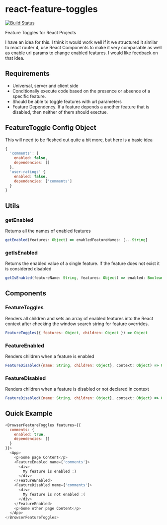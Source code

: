 # react-feature-toggles

[![Build Status](https://travis-ci.com/paralleldrive/react-feature-toggles.svg?token=Ba8H1FN3UT5CqqFhs2AM&branch=master)](https://travis-ci.com/paralleldrive/react-feature-toggles)

Feature Toggles for React Projects

I have an idea for this. I think it would work well if it we structured it similar to react router 4, use React Components to make it very compasable as well as enable url params to change enabled features. I would like feedback on that idea.

## Requirements
* Universal, server and client side
* Conditionally execute code based on the presence or absence of a specific feature. 
* Should be able to toggle features with url parameters
* Feature Dependency. If a feature depends a another feature that is disabled, then neither of them should exectue.

## FeatureToggle Config Object
This will need to be fleshed out quite a bit more, but here is a basic idea
```javascript
{
  'comments': {
    enabled: false,
    dependencies: []
  },
  'user-ratings' {
    enabled: false,
    dependencies: ['comments']
  }
}
```
## Utils

### getEnabled
Returns all the names of enabled features
```javascript
getEnabled(features: Object) => enabledFeatureNames: [...String]
```

### getIsEnabled
Returns the enabled value of a single feature. If the feature does not exist it is considered disabled
```javascript
getIsEnabled(featureName: String, features: Object) => enabled: Boolean
```

## Components

### FeatureToggles
Renders all children and sets an array of enabled features into the React context after checking the window search string for feature overrides.
```javascript
FeatureToggles({ features: Object, children: Object }) => Object
```

### FeatureEnabled
Renders children when a feature is enabled
```javascript
FeatureDisabled({name: String, children: Object}, context: Object) => Object | null
```

### FeatureDisabled
Renders children when a feature is disabled or not declared in context
```javascript
FeatureDisabled({name: String, children: Object}, context: Object) => Object | null
```

## Quick Example

```javascript
<BrowserFeatureToggles features={{
  comments: {
    enabled: true,
    dependencies: []
  }
}}>
  <App>
    <p>Some page Content</p>
    <FeatureEnabled name={'comments'}>
      <div>
        My feature is enabled :)
      </div>
    </FeatureEnabled>
    <FeatureDisabled name={'comments'}>
      <div>
        My feature is not enabled :(
      </div>
    </FeatureEnabled>
    <p>Some other page Content</p>
  </App>
</BrowserFeatureToggles>
```

